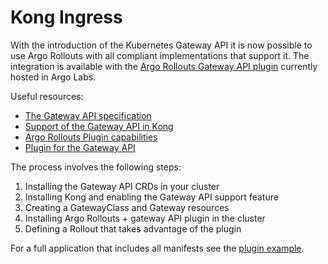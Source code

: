 # Kong Ingress

With the introduction of the Kubernetes Gateway API it is now possible to use Argo Rollouts with all compliant implementations that support it. The integration is available with the [Argo Rollouts Gateway API plugin](https://github.com/argoproj-labs/rollouts-plugin-trafficrouter-gatewayapi/) currently hosted in Argo Labs.

Useful resources:

* [The Gateway API specification](https://gateway-api.sigs.k8s.io/)
* [Support of the Gateway API in Kong](https://docs.konghq.com/kubernetes-ingress-controller/latest/concepts/gateway-api/)
* [Argo Rollouts Plugin capabilities](../plugins/) 
* [Plugin for the Gateway API](https://github.com/argoproj-labs/rollouts-plugin-trafficrouter-gatewayapi)

The process involves the following steps:

1. Installing the Gateway API CRDs in your cluster
1. Installing Kong and enabling the Gateway API support feature
1. Creating a GatewayClass and Gateway resources 
1. Installing Argo Rollouts + gateway API plugin in the cluster
1. Defining a Rollout that takes advantage of the plugin

For a full application that includes all manifests see the [plugin example](https://github.com/argoproj-labs/rollouts-plugin-trafficrouter-gatewayapi/tree/main/examples/kong).



